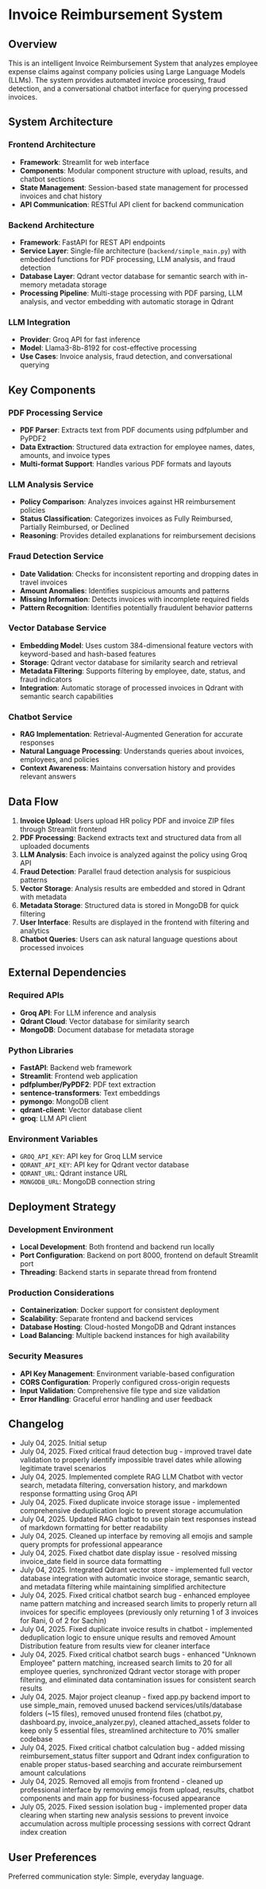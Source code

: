 # Invoice Reimbursement System

## Overview

This is an intelligent Invoice Reimbursement System that analyzes employee expense claims against company policies using Large Language Models (LLMs). The system provides automated invoice processing, fraud detection, and a conversational chatbot interface for querying processed invoices.

## System Architecture

### Frontend Architecture
- **Framework**: Streamlit for web interface
- **Components**: Modular component structure with upload, results, and chatbot sections
- **State Management**: Session-based state management for processed invoices and chat history
- **API Communication**: RESTful API client for backend communication

### Backend Architecture
- **Framework**: FastAPI for REST API endpoints
- **Service Layer**: Single-file architecture (`backend/simple_main.py`) with embedded functions for PDF processing, LLM analysis, and fraud detection
- **Database Layer**: Qdrant vector database for semantic search with in-memory metadata storage
- **Processing Pipeline**: Multi-stage processing with PDF parsing, LLM analysis, and vector embedding with automatic storage in Qdrant

### LLM Integration
- **Provider**: Groq API for fast inference
- **Model**: Llama3-8b-8192 for cost-effective processing
- **Use Cases**: Invoice analysis, fraud detection, and conversational querying

## Key Components

### PDF Processing Service
- **PDF Parser**: Extracts text from PDF documents using pdfplumber and PyPDF2
- **Data Extraction**: Structured data extraction for employee names, dates, amounts, and invoice types
- **Multi-format Support**: Handles various PDF formats and layouts

### LLM Analysis Service
- **Policy Comparison**: Analyzes invoices against HR reimbursement policies
- **Status Classification**: Categorizes invoices as Fully Reimbursed, Partially Reimbursed, or Declined
- **Reasoning**: Provides detailed explanations for reimbursement decisions

### Fraud Detection Service
- **Date Validation**: Checks for inconsistent reporting and dropping dates in travel invoices
- **Amount Anomalies**: Identifies suspicious amounts and patterns
- **Missing Information**: Detects invoices with incomplete required fields
- **Pattern Recognition**: Identifies potentially fraudulent behavior patterns

### Vector Database Service
- **Embedding Model**: Uses custom 384-dimensional feature vectors with keyword-based and hash-based features
- **Storage**: Qdrant vector database for similarity search and retrieval
- **Metadata Filtering**: Supports filtering by employee, date, status, and fraud indicators
- **Integration**: Automatic storage of processed invoices in Qdrant with semantic search capabilities

### Chatbot Service
- **RAG Implementation**: Retrieval-Augmented Generation for accurate responses
- **Natural Language Processing**: Understands queries about invoices, employees, and policies
- **Context Awareness**: Maintains conversation history and provides relevant answers

## Data Flow

1. **Invoice Upload**: Users upload HR policy PDF and invoice ZIP files through Streamlit frontend
2. **PDF Processing**: Backend extracts text and structured data from all uploaded documents
3. **LLM Analysis**: Each invoice is analyzed against the policy using Groq API
4. **Fraud Detection**: Parallel fraud detection analysis for suspicious patterns
5. **Vector Storage**: Analysis results are embedded and stored in Qdrant with metadata
6. **Metadata Storage**: Structured data is stored in MongoDB for quick filtering
7. **User Interface**: Results are displayed in the frontend with filtering and analytics
8. **Chatbot Queries**: Users can ask natural language questions about processed invoices

## External Dependencies

### Required APIs
- **Groq API**: For LLM inference and analysis
- **Qdrant Cloud**: Vector database for similarity search
- **MongoDB**: Document database for metadata storage

### Python Libraries
- **FastAPI**: Backend web framework
- **Streamlit**: Frontend web application
- **pdfplumber/PyPDF2**: PDF text extraction
- **sentence-transformers**: Text embeddings
- **pymongo**: MongoDB client
- **qdrant-client**: Vector database client
- **groq**: LLM API client

### Environment Variables
- `GROQ_API_KEY`: API key for Groq LLM service
- `QDRANT_API_KEY`: API key for Qdrant vector database
- `QDRANT_URL`: Qdrant instance URL
- `MONGODB_URL`: MongoDB connection string

## Deployment Strategy

### Development Environment
- **Local Development**: Both frontend and backend run locally
- **Port Configuration**: Backend on port 8000, frontend on default Streamlit port
- **Threading**: Backend starts in separate thread from frontend

### Production Considerations
- **Containerization**: Docker support for consistent deployment
- **Scalability**: Separate frontend and backend services
- **Database Hosting**: Cloud-hosted MongoDB and Qdrant instances
- **Load Balancing**: Multiple backend instances for high availability

### Security Measures
- **API Key Management**: Environment variable-based configuration
- **CORS Configuration**: Properly configured cross-origin requests
- **Input Validation**: Comprehensive file type and size validation
- **Error Handling**: Graceful error handling and user feedback

## Changelog

- July 04, 2025. Initial setup
- July 04, 2025. Fixed critical fraud detection bug - improved travel date validation to properly identify impossible travel dates while allowing legitimate travel scenarios
- July 04, 2025. Implemented complete RAG LLM Chatbot with vector search, metadata filtering, conversation history, and markdown response formatting using Groq API
- July 04, 2025. Fixed duplicate invoice storage issue - implemented comprehensive deduplication logic to prevent storage accumulation
- July 04, 2025. Updated RAG chatbot to use plain text responses instead of markdown formatting for better readability
- July 04, 2025. Cleaned up interface by removing all emojis and sample query prompts for professional appearance
- July 04, 2025. Fixed chatbot date display issue - resolved missing invoice_date field in source data formatting
- July 04, 2025. Integrated Qdrant vector store - implemented full vector database integration with automatic invoice storage, semantic search, and metadata filtering while maintaining simplified architecture
- July 04, 2025. Fixed critical chatbot search bug - enhanced employee name pattern matching and increased search limits to properly return all invoices for specific employees (previously only returning 1 of 3 invoices for Rani, 0 of 2 for Sachin)
- July 04, 2025. Fixed duplicate invoice results in chatbot - implemented deduplication logic to ensure unique results and removed Amount Distribution feature from results view for cleaner interface
- July 04, 2025. Fixed critical chatbot search bugs - enhanced "Unknown Employee" pattern matching, increased search limits to 20 for all employee queries, synchronized Qdrant vector storage with proper filtering, and eliminated data contamination issues for consistent search results
- July 04, 2025. Major project cleanup - fixed app.py backend import to use simple_main, removed unused backend services/utils/database folders (~15 files), removed unused frontend files (chatbot.py, dashboard.py, invoice_analyzer.py), cleaned attached_assets folder to keep only 5 essential files, streamlined architecture to 70% smaller codebase
- July 04, 2025. Fixed critical chatbot calculation bug - added missing reimbursement_status filter support and Qdrant index configuration to enable proper status-based searching and accurate reimbursement amount calculations
- July 04, 2025. Removed all emojis from frontend - cleaned up professional interface by removing emojis from upload, results, chatbot components and main app for business-focused appearance
- July 05, 2025. Fixed session isolation bug - implemented proper data clearing when starting new analysis sessions to prevent invoice accumulation across multiple processing sessions with correct Qdrant index creation

## User Preferences

Preferred communication style: Simple, everyday language.
